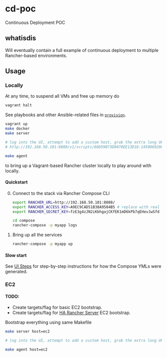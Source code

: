 # cd-poc
Continuous Deployment POC

## whatisdis

Will eventually contain a full example of continuous deployment to multiple Rancher-based environments.

## Usage

### Locally

At any time, to suspend all VMs and free up memory do

```bash
vagrant halt
```

See playbooks and other Ansible-related files in [`provision`](./provision).

```bash
vagrant up
make docker
make server

# log into the UI, attempt to add a custom host, grab the extra long URL, e.g.
# http://192.168.50.101:8080/v1/scripts/68D59B73D0078EE13D1D:1450069200000:ZRBWdAu7IlVBSUlUtmpVvqnPtMo

make agent
```

to bring up a Vagrant-based Rancher cluster locally to play around with locally.

#### Quickstart

0. Connect to the stack via Rancher Compose CLI

    ```bash
    export RANCHER_URL=http://192.168.50.101:8080/
    export RANCHER_ACCESS_KEY=A9EC9CAD51B38A9504B5 # replace with real key, generated through the UI
    export RANCHER_SECRET_KEY=fzE3g4zJN2iKbhgajCKfEK1mD6kPb7qEHevJwSfd # replace this too

    cd compose
    rancher-compose -p myapp logs
    ```

0. Bring up all the services

    ```bash
    rancher-compose -p myapp up
    ```

#### Slow start

See [UI Steps](./UI-STEPS.md) for step-by-step instructions for how the Compose YMLs were generated.

### EC2

#### TODO:

* Create targets/flag for basic EC2 bootstrap.
* Create targets/flag for [HA Rancher Server](http://docs.rancher.com/rancher/installing-rancher/installing-server/multi-nodes/) EC2 bootstrap.

Bootstrap everything using same Makefile

```bash
make server host=ec2

# log into the UI, attempt to add a custom host, grab the extra long URL

make agent host=ec2
```
